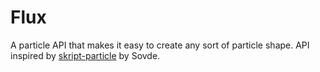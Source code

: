 # Flux
A particle API that makes it easy to create any sort of particle shape.
API inspired by [skript-particle](https://github.com/sovdeeth/skript-particle) by Sovde.
